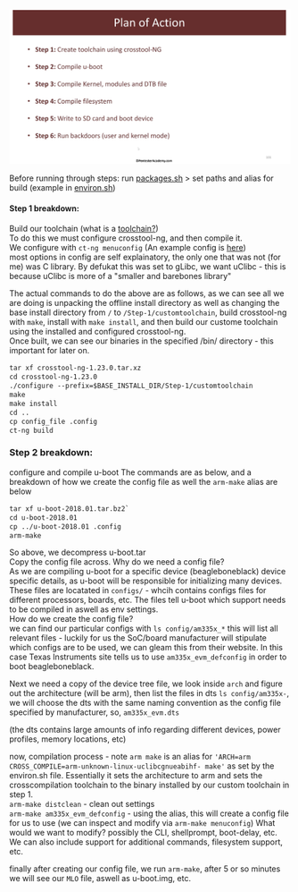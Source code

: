 ![Plan of action Slide](https://github.com/kymb0/IoT/raw/main/note_dir/images/steps.png)  

Before running through steps: run [packages.sh](https://github.com/kymb0/IoT/blob/main/note_dir/example_files/packages.sh) > set paths and alias for build (example in [environ.sh](https://github.com/kymb0/IoT/blob/main/note_dir/example_files/environ.sh))  
#### Step 1 breakdown:  
Build our toolchain (what is a [toolchain?](https://github.com/kymb0/IoT/blob/main/note_dir/Toolchain.md))  
To do this we must configure crosstool-ng, and then compile it.  
We configure with `ct-ng menuconfig` (An example config is [here](https://github.com/kymb0/IoT/blob/main/note_dir/ct-ng-config))  
most options in config are self explainatory, the only one that was not (for me) was C library. By defukat this was set to gLibc, we want uClibc - this is because uClibc is more of a "smaller and barebones library"

The actual commands to do the above are as follows, as we can see all we are doing is unpacking the offline install directory as well as changing the base install directory from `/` to `/Step-1/customtoolchain`, build crosstool-ng with `make`, install with `make install`, and then build our custome toolchain using the installed and configured crosstool-ng.  
Once built, we can see our binaries in the specified /bin/ directory - this important for later on.
```
tar xf crosstool-ng-1.23.0.tar.xz
cd crosstool-ng-1.23.0
./configure --prefix=$BASE_INSTALL_DIR/Step-1/customtoolchain
make
make install
cd ..
cp config_file .config
ct-ng build
```
### Step 2 breakdown: 
configure and compile u-boot
The commands are as below, and a breakdown of how we create the config file as well the `arm-make` alias are below
```
tar xf u-boot-2018.01.tar.bz2`  
cd u-boot-2018.01
cp ../u-boot-2018.01 .config
arm-make
```
So above, we decompress u-boot.tar  
Copy the config file across. Why do we need a config file?  
As we are compiling u-boot for a specific device (beagleboneblack) device specific details, as u-boot will be responsible for initializing many devices.
These files are locatated in `configs/` - whcih contains configs files for different processors, boards, etc. The files tell u-boot which support needs to be compiled in aswell as env settings.  
How do we create the config file?  
we can find our particular configs with `ls config/am335x_*`
this will list all relevant files - luckily for us the SoC/board manufacturer will stipulate which configs are to be used, we can gleam this from their website. In this case Texas Instruments site tells us to use `am335x_evm_defconfig` in order to boot beagleboneblack.  

Next we need a copy of the device tree file, we look inside `arch` and figure out the architecture (will be arm), then list the files in dts `ls config/am335x-`, we will choose the dts with the same naming convention as the config file specified by manufacturer, so, `am335x_evm.dts`  

(the dts contains large amounts of info regarding different devices, power profiles, memory locations, etc)

now, compilation process - note `arm make` is an alias for `'ARCH=arm CROSS_COMPILE=arm-unknown-linux-uclibcgnueabihf- make'` as set by the environ.sh file. Essentially it sets the architecture to arm and sets the crosscompilation toolchain to the binary installed by our custom toolchain in step 1.  
`arm-make distclean` - clean out settings  
`arm-make am335x_evm_defconfig` - using the alias, this will create a config file for us to use (we can inspect and modify via `arm-make menuconfig`)   What would we want to modify? possibly the CLI, shellprompt, boot-delay, etc. We can also include support for additional commands, filesystem support, etc.

finally after creating our config file, we run `arm-make`, after 5 or so minutes we will see our `MLO` file, aswell as u-boot.img, etc.

